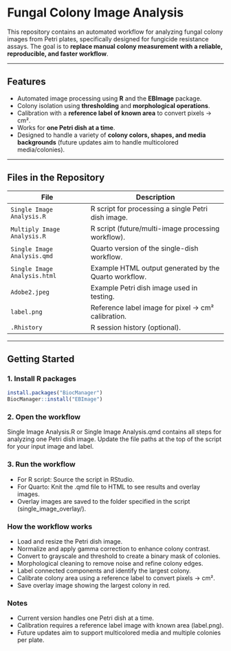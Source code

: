 # Fungal Colony Image Analysis

This repository contains an automated workflow for analyzing fungal colony images from Petri plates, specifically designed for fungicide resistance assays. The goal is to **replace manual colony measurement with a reliable, reproducible, and faster workflow**.

---

## Features

- Automated image processing using **R** and the **EBImage** package.
- Colony isolation using **thresholding** and **morphological operations**.
- Calibration with a **reference label of known area** to convert pixels → cm².
- Works for **one Petri dish at a time**.
- Designed to handle a variety of **colony colors, shapes, and media backgrounds** (future updates aim to handle multicolored media/colonies).


---

## Files in the Repository

| File | Description |
|------|-------------|
| `Single Image Analysis.R` | R script for processing a single Petri dish image. |
| `Multiply Image Analysis.R` | R script (future/multi-image processing workflow). |
| `Single Image Analysis.qmd` | Quarto version of the single-dish workflow. |
| `Single Image Analysis.html` | Example HTML output generated by the Quarto workflow. |
| `Adobe2.jpeg` | Example Petri dish image used in testing. |
| `label.png` | Reference label image for pixel → cm² calibration. |
| `.Rhistory` | R session history (optional). |

---

## Getting Started

### 1. Install R packages
```r
install.packages("BiocManager")
BiocManager::install("EBImage")
```

### 2. Open the workflow
Single Image Analysis.R or Single Image Analysis.qmd contains all steps for analyzing one Petri dish image.
Update the file paths at the top of the script for your input image and label.

### 3. Run the workflow
- For R script: Source the script in RStudio.
- For Quarto: Knit the .qmd file to HTML to see results and overlay images.
- Overlay images are saved to the folder specified in the script (single_image_overlay/).

### How the workflow works
- Load and resize the Petri dish image.
- Normalize and apply gamma correction to enhance colony contrast.
- Convert to grayscale and threshold to create a binary mask of colonies.
- Morphological cleaning to remove noise and refine colony edges.
- Label connected components and identify the largest colony.
- Calibrate colony area using a reference label to convert pixels → cm².
- Save overlay image showing the largest colony in red.

### Notes
- Current version handles one Petri dish at a time.
- Calibration requires a reference label image with known area (label.png).
- Future updates aim to support multicolored media and multiple colonies per plate.
